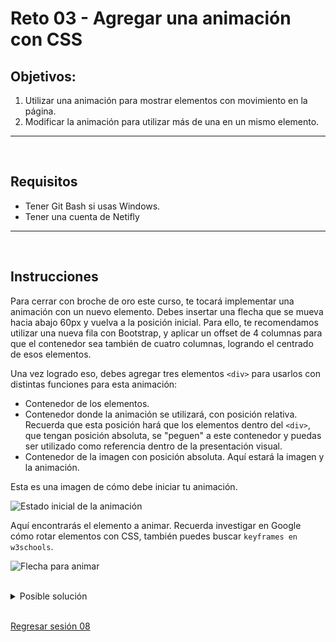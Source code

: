 # Reto 03 - Agregar una animación con CSS

## Objetivos:
1. Utilizar una animación para mostrar elementos con movimiento en la página.
2. Modificar la animación para utilizar más de una en un mismo elemento.

---
<br/>

## Requisitos
- Tener Git Bash si usas Windows.
- Tener una cuenta de Netifly

---
<br/>

## Instrucciones

Para cerrar con broche de oro este curso, te tocará implementar una animación con un nuevo elemento. Debes insertar una flecha que se mueva hacia abajo 60px y vuelva a la posición inicial. Para ello, te recomendamos utilizar una nueva fila con Bootstrap, y aplicar un offset de 4 columnas para que el contenedor sea también de cuatro columnas, logrando el centrado de esos elementos.

Una vez logrado eso, debes agregar tres elementos `<div>` para usarlos con distintas funciones para esta animación:
- Contenedor de los elementos.
- Contenedor donde la animación se utilizará, con posición relativa. Recuerda que esta posición hará que los elementos dentro del `<div>`, que tengan posición absoluta, se "peguen" a este contenedor y puedas ser utilizado como referencia dentro de la presentación visual.
- Contenedor de la imagen con posición absoluta. Aquí estará la imagen y la animación.

Esta es una imagen de cómo debe iniciar tu animación.

![Estado inicial de la animación](../assets/flecha_animada.png)
<br/>

Aquí encontrarás el elemento a animar. Recuerda investigar en Google cómo rotar elementos con CSS, también puedes buscar `keyframes en w3schools`.

![Flecha para animar](../assets/green-arrow.png)



<br/>

<details>
  <summary>Posible solución</summary>


  Como lo habíamos comentado en la introducción a este reto, debes insertar una elemento **row**, y después un elemento de ancho col-md-4, con clase offset-md-4, para que sea posible centrar toda la animación sin necesidad de utilizar Flexbox o Grid de manera nativa.

  Ahora, crearemos los elementos con clase `.flecha`, `.flecha-contenedor` y `.flecha-animada`, que funcionarán a nuestro favor para mantener centrado el elemento animado.

```html
<!-- Aquí va el elemento de texto de Top Features -->

<!-- Este es el nuevo elemento que debes insertar -->
<div class="row">
  <div class="offset-md-4 col-md-4">
    <div class="flecha">
      <div class="flecha-contenedor">
        <div class="flecha-animada">
          <img src="./icons/green-arrow.png" alt="Flecha animada">
        </div>
      </div>
    </div>
  </div>
</div>
<!-- Aquí abajo están las imágenes -->
```

<br/>
Debemos recordar que una de las animaciones más sencillas es mover en un solo eje al elemento. Los elementos de posición, cuando el elemento tiene posición absoluta son la solución: *top*, *bottom*, *left* y *right*. Estas propiedades permiten mover desde la posición inicial en un solo eje, si usas la combinación *top-bottom* o *left-right*. Si quieres moverlo en dos dimensiones (como si lo movieras en diagonal), usarias las dos combinaciones.

Repasando tu material del prework, te diste cuenta que las animaciones no solo son declarar propieades de CSS, sino que debes emplear reglas conocidas como `@keyframes`. Ahí debes colocar los estados que debe tener tu animación según avance en porcentaje.

Las animaciones tienen propiedades que definen la animación: nombre de la regla que aplicarás, duración, veces que se repetirá, dirección y tipo de función de presentación. Ésta última propiedad la debes entender como la forma en que un elemento se moverá al inicio y/o final de un estado de animación.

Vamos a agregar las propiedades CSS para que después nos organicemos con las reglas.

<br/>

```css
.flecha {
  margin: 0 auto;
  height: 130px;
  width: 130px;
  margin-bottom: 35px;

  .flecha-contenedor {
    position: relative;
    height: 150px;
    width: 150px;
    margin-bottom: 65px;

    .flecha-animada {
      position: absolute;
      animation-name: up-and-down;
      animation-duration: 3s;
      animation-timing-function: linear;
      animation-iteration-count: infinite;
      animation-direction: alternate;
      height: 130px;
      width: 130px;

      img {
        width: 130px;
        transform: rotate(-90deg);
      }
    }
  }
/* Aqui pondremos las reglas de @keyframes */
}

```
<br/>

Estos estilos por el momento solo rotan la imagen de la flecha hacia abajo, y todavía no hacen nada porque no hemos definido los diferentes estados de la animación con nombre **"up-and-down"**.

Las reglas `@keyframes` definen esos estados o condiciones. Por ejemplo, si quieres que la flecha baje y vuelva a subir al punto inicial, tienes dos estados. El primer estado te permite tomar la flecha en su estados base, es decir, en la parte superior. Cuando la mueves hacia abajo, el segundo estado es cuando alcanza la posición de 60px abajo de la posición inicial, y el tercer estado es cuando regresa al origen.

Vamos a agregar esta regla.

<br/>

```css
.flecha {
  margin: 0 auto;
  height: 130px;
  width: 130px;
  margin-bottom: 35px;

  .flecha-contenedor {
    position: relative;
    height: 150px;
    width: 150px;
    margin-bottom: 65px;

    .flecha-animada {
      position: absolute;
      animation-name: up-and-down, alrededor;
      animation-duration: 3s;
      animation-timing-function: linear;
      animation-iteration-count: infinite;
      animation-direction: alternate;
      height: 130px;
      width: 130px;

      img {
        width: 130px;
        transform: rotate(-90deg);
      }
    }

/* Estamos agregando la regla de descender y subir al punto inicial */
    @keyframes up-and-down {
      0% {
        top: 0; /* Aquí inicia la animación */
      }

      25% {
        top: -30px; /* Este es el punto donde alcanza la mitad del límite de los 60px, moviéndose hacia abajo */
      }

      50% {
        top: -60px; /* Este es el punto donde alcanza el límite de los 60px */
      }

      75% {
        top: -30px; /* Este es el punto donde alcanza la mitad del límite de los 60px, moviéndose hacia arriba */
      }

      100% {
        top: 0; /* Aquí termina la animación, ubicando el elemento en el punto de inicio */
      }
    }
  }
}
```
<br/>

Como puedes notar, una animación solo requiere establecer el recorrido de los elementos.

Ahora, ¿podrías hacer una animación que ahora mueva de arriba a abjo la flecha, sino también de lado a lado?. ¡Inténtalo! Es bastante entretenido...

<br/>

```css
.flecha {
  margin: 0 auto;
  height: 130px;
  width: 130px;
  margin-bottom: 35px;

  .flecha-contenedor {
    position: relative;
    height: 150px;
    width: 150px;
    margin-bottom: 65px;

    .flecha-animada {
      position: absolute;
      animation-name: up-and-down, alrededor;
      animation-duration: 3s;
      animation-timing-function: linear;
      animation-iteration-count: infinite;
      animation-direction: alternate;
      height: 130px;
      width: 130px;

      img {
        width: 130px;
        transform: rotate(-90deg);
      }
    }

    @keyframes alrededor {
      from {left: -270px;}
      to {left: 270px;}
    }

    @keyframes up-and-down {
      0% {
        top: 0;
      }

      25% {
        top: -30px;
      }

      50% {
        top: -60px;
      }

      75% {
        top: -30px;
      }

      100% {
        top: 0;
      }
    }
  }
}
```
<br/>

Solo un pequeño detalle: como verás, el código no está optimizado, ya que usamos dos animaciones definidas por los dos `@keyframe`. Lo hicmos así para que observes cómo podemos utilizar el CSS, siendo esto sólo un ejemplo de cómo puedes dar pequeños detalles extra a tu código y presentar proyecto impactantes con simple CSS.


</details>




<br/>

[Regresar sesión 08](../README.md)